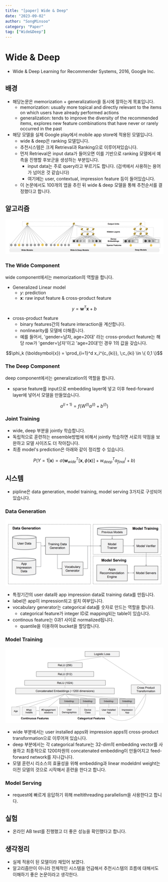 ```yaml
---
title: "[paper] Wide & Deep"
date: "2023-09-02"
author: "SongMinsoo"
category: "Paper"
tag: ["Wide&Deep"]
---
```


# Wide & Deep
- Wide & Deep Learning for Recommender Systems, 2016, Google Inc.

## 배경
- 해당논문은 memorization + generalization을 동시에 잘하는게 목표입니다.
  - memorization: usually more topical and directly relevant to the items on which users have already performed actions
  - generalization: tends to improve the diversity of the recommended items, explores new feature combinations that have never or rarely occurred in the past
- 해당 모델을 실제 Google play에서 mobile app store에 적용된 모델입니다.
  - wide & deep은 ranking 모델입니다.
  - 추천시스템은 크게 Retrieval과 Ranking으로 이루어져있습니다.
  - 먼저 Retrieval은 input data가 들어오면 이를 기반으로 ranking 모델에서 예측을 진행할 후보군을 생성하는 부분입니다.
    - input data는 주로 query라고 부르기도 합니다. (검색에서 사용하는 용어가 넘어온 것 같습니다)
    - 여기에는 user, contextual, impression feature 등이 들어있습니다.
  - 이 논문에서도 100개의 앱을 추린 뒤 wide & deep 모델을 통해 추천순서를 결정했다고 합니다.

## 알고리즘

![img](../image/image_paper/wide_and_deep_1.png)

### The Wide Component

wide component에서는 memorization의 역할을 합니다.

- Generalized Linear model
  - $y$: prediction
  - $\boldsymbol{x}$: raw input feature & cross-product feature

$$y=\boldsymbol{w}^T \boldsymbol{x}+b$$

- cross-product feature
  - binary features간의 feature interaction을 계산합니다.
  - nonlinearity를 모델에 더해줍니다.
  - 예를 들어서, 'gender=남자, age=20대' 라는 cross-product feature는 해당 row가 'gender=남자'이고 'age=20대'인 경우 1의 값을 갖습니다.

$$\phi_k (\boldsymbol{x}) = \prod_{i=1}^d x_i^{c_{ki}}, \;c_{ki} \in \{ 0,1 \}$$

### The Deep Component

deep component에서는 generalization의 역할을 합니다.

- sparse feature를 input으로 embedding layer에 넣고 이후 feed-forward layer에 넣어서 모델을 만들었습니다.

$$a^{(l+1)} = f(W^{(l)} a^{(l)} + b^{(l)})$$

### Joint Training
- wide, deep 부분을 jointly 학습합니다.
- 독립적으로 훈련하는 ensemble방법에 비해서 jointly 학습하면 서로의 약점을 보완하고 모델 사이즈도 더 작아집니다.
- 최종 model's prediction은 아래와 같이 정리할 수 있습니다.

$$P(Y=1|\boldsymbol{x}) = \sigma(\boldsymbol{w} _ {wide} ^ T [\boldsymbol{x},\phi(\boldsymbol{x})] + w_{deep}^T a^l_{final} + b)$$

## 시스템
- pipline은 data generation, model training, model serving 3가지로 구성되어 있습니다.

### Data Generation
![img](../image/image_paper/wide_and_deep_2.png)

- 특정기간의 user data와 app impression data로 training data를 만듭니다.
- label은 app이 impression되고 설치 여부입니다.
- vocabulary generator는 categorical data를 숫자로 만드는 역할을 합니다.
  - categorical feature가 integer ID로 mapping되는 table이 있습니다.
- continous feature는 0과1 사이로 normalized됩니다.
  - quantile을 이용하여 bucket을 할당합니다.

### Model Training
![img](../image/image_paper/wide_and_deep_3.png)

- wide 부분에서는 user installed apps와 impression apps의 cross-product transformation으로 이루어져 있습니다.
- deep 부분에서는 각 categorical feature는 32-dim의 embedding vector를 사용하고 최종적으로 1200차원의 concatenated embedding이 만들어지고 feed-forward network를 지나갑니다.
- 모델 훈련시 리소스의 효율성을 위해 embedding과 linear modeldml weight는 이전 모델의 것으로 시작해서 훈련을 한다고 합니다.

### Model Serving
- request에 빠르게 응답하기 위해 meltithreading parallelism을 사용한다고 합니다.

## 실험
- 온라인 AB test를 진행했고 더 좋은 성능을 확인했다고 합니다.

## 생각정리
- 실제 적용이 된 모델이라 재밌어 보였다.
- 알고리즘만이 아니라 전체적인 시스템을 언급해서 추천시스템의 흐름에 대해서도 이해하기 좋은 논문이라고 생각한다.